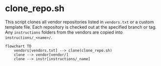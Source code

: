 # clone_repo.sh

This script clones all vendor repositories listed in `vendors.txt` or a custom template file. Each repository is checked out at the specified branch or tag. Any `instructions` folders from the vendors are copied into `instructions/_<name>/`.

```mermaid
flowchart TD
    vendors[vendors.txt] --> clone(clone_repo.sh)
    clone --> vendor[vendor/]
    clone --> instr[instructions/_name]
```
